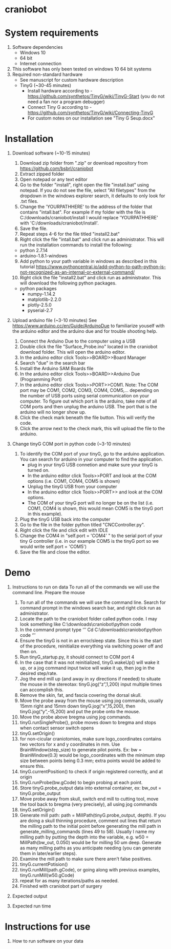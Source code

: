 # craniobot

# System requirements

1. Software dependencies
	- Windows 10
	- 64 bit
	- Internet connection
2. This software has only been tested on windows 10 64 bit systems
3.  Required non-standard hardware
	- See manuscript for custom hardware description
	- TinyG (~30-45 minutes)
		- Install hardware according to - https://github.com/synthetos/TinyG/wiki/TinyG-Start (you do not need a fan nor a program debugger)
		- Connect Tiny G according to - https://github.com/synthetos/TinyG/wiki/Connecting-TinyG
		- For custom notes on our installation see "Tiny G Seup.docx"

# Installation

1. Download software (~10-15 minutes)
	1. Download zip folder from ".zip" or download repository from https://github.com/bsbrl/craniobot
	2. Extract zipped folder
	3. Open notepad or any text editor
	4. Go to the folder "install", right open the file "install.bat" using notepad. If you do not see the file, select "All filetypes" from the dropdown in the windows explorer search, it defaults to only look for .txt files.
	5. Change the 'YOURPATHHERE' to the address of the folder that contains "intall.bat". For example if my folder with the file is C:/downloads/craniobot/install I would replace 'YOURPATHHERE' with 'C:/downloads/craniobot/install'.
	6. Save the file.
	7. Repeat steps 4-6 for the file titled "install2.bat"
	8. Right click the file "intall.bat" and click run as administrator. This will run the installation commands to install the following:
	- python 2.7.14
	- arduino-1.8.1-windows
	9. Add python to your path variable in windows as described in this tutorial
	https://www.pythoncentral.io/add-python-to-path-python-is-not-recognized-as-an-internal-or-external-command/
	10. Right click the file "install2.bat" and click run as administrator. This will download the following python packages.
	- python packages
		- numpy-1.14.2
		- matplotlib-2.2.0
		- plotly-2.5.0
		- pyserial-2.7

2. Upload arduino file (~3-10 minutes)
See https://www.arduino.cc/en/Guide/ArduinoDue to familiarize youself with the arduino editor and the arduino due and for trouble shooting help. 
	1. Connect the Arduino Due to the computer using a USB
	2. Double click the file "Surface_Probe.ino" located in the craniobot download folder. This will open the arduino editor.
	3. In the arduino editor click Tools>>BOARD>>Board Manager
	4. Search "due" in the search bar
	5. Install the Arduino SAM Boards file
	6. In the arduino editor click Tools>>BOARD>>Arduino Due (Programming Port)
	7. In the arduino editor click Tools>>PORT>>COM1. Note: The COM port may be COM1, COM2, COM3, COM4, COM5,... depending on the number of USB ports using serial communication on your computer. To figure out which port is the arduino, take note of all COM ports and then unplug the arduino USB. The port that is the arduino will no longer show up.
	8. Click the check mark beneath the file button. This will verify the code.
	9. Click the arrow next to the check mark, this will upload the file to the arduino.

3. Change tinyG COM port in python code (~3-10 minutes)
	1. To identify the COM port of your tinyG, go to the arduino application. You can search for arduino in your computer to find the application.
		- plug in your tinyG USB connetion and make sure your tinyG is turned on.
		- In the arduino editor click Tools>>PORT and look at the COM options (i.e. COM1, COM4, COM5 is shown)
		- Unplug the tinyG USB from your computer
		- In the arduino editor click Tools>>PORT>> and look at the COM options.
		- The COM of your tinyG port will no longer be on the list (i.e. COM1, COM4 is shown, this would mean COM5 is the tinyG port in this example).
	2. Plug the tinyG USB back into the computer
	3. Go to the file in the folder python titled "CNCController.py".
	4. Right click the file and click edit with IDLE
	5. Change the COM4 in "self.port = 'COM4' " to the serial port of your tiny G controller (i.e. in our example COM5 is the tinyG port so we would write self.port = 'COM5')
	6. Save the file and close the editor. 


# Demo
1. Instructions to run on data
To run all of the commands we will use the command line. Prepare the mouse
	1.	To run all of the commands we will use the command line. Search for command prompt in the windows search bar, and right click run as administrator. 
	2.	Locate the path to the craniobot folder called python code. I may look something like C:\downloads\craniobot\python code
	3.	In the command prompt type
‘’’
Cd C:\downloads\craniobot\python code
‘’’
	7.	Ensure the tinyG is not in an error/sleep state. Since this is the start of the procedure, reinitialize everything via switching power off and then on. 
	8.	Run tinyG_startup.py, it should connect to COM port 4
	9.	In the case that it was not reinitialized, tinyG.wakeUp() will wake it up, or a jog command input twice will wake it up, then jog in the desired step/rate.
	10.	Jog the end mill up (and away in xy directions if needed) to situate the mouse in the stereotax: tinyG.jog(“z”,1,200) input multiple times can accomplish this.
	11.	Remove the skin, fat, and fascia covering the dorsal skull.
	12.	Move the probe away from the mouse using jog commands, usually 15mm right and 15mm down tinyG.jog(“x”,15,200), then tinyG.jog(“y”,-15,200) and put the probe onto the mouse.
	13.	Move the probe above bregma using jog commands.
	14.	tinyG.runSingleProbe(), probe moves down to bregma and stops when contact sensor switch opens
	15.	tinyG.setOrigin()
	16.	for non-cicular craniotomies, make sure logo_coordinates contains two vectors for x and y coordinates in mm. Use BrainWindow(step_size) to generate pilot points. Ex: bw = BrainWindow(0.3) would be logo_coordinates with the minimum step size between points being 0.3 mm; extra points would be added to ensure this.
	17.	tinyG.currentPosition() to check if origin registered correctly, and at origin
	18.	tinyG.runProbe(bw.gCode) to begin probing at each point. 
	19.	Store tinyG.probe_output data into external container, ex: bw_out = tinyG.probe_output
	20.	Move probe away from skull, switch end mill to cutting tool, move the tool back to bregma (very precisely), all using jog commands
	21.	tinyG.setOrigin()
	22.	Generate mill path: path = MillPath(tinyG.probe_output, depth). If you are doing a skull thinning procedure, comment out lines that return the milling path to the initial point before generating the mill path in generate_milling_commands (lines 49 to 58). Usually I name my milling path by putting the depth into the variable, e.g. w50 = MillPath(bw_out, 0.050) would be for milling 50 um deep. Generate as many milling paths as you anticipate needing (you can generate them in later/earlier steps).
	23.	Examine the mill path to make sure there aren’t false positives.
	24.	tinyG.currentPotision()
	25.	tinyG.runMill(path.gCode), or going along with previous examples, tinyG.runMill(w50.gCode)
	26.	repeat for as many iterations/paths as needed.
	27.	Finished with craniobot part of surgery

2. Expected output
3. Expected run time

# Instructions for use
1. How to run software on your data
